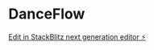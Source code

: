# DanceFlow

[Edit in StackBlitz next generation editor ⚡️](https://stackblitz.com/~/github.com/qbanito/DanceFlow)